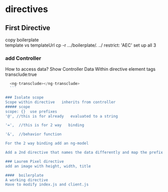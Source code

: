 # directives
## First Directive  
  copy boilerplate   
  template vs templateUrl
    cp -r .../boilerplate/. ../
  restrict: 'AEC'  set up all 3  

  ### add Controller  
  How to access data?
  Show Controller Data
  Within directive element tags
    transclude:true   
  ``` javascript
    <ng-transclude></ng-transclude>  
    ```

  ### Isolate scope
  Scope within directive   inherits from controller  
  ##### scope  
  scope: {}  use prefixes  
  '@', //this is for already   evaluated to a string

  '=',  //this is for 2 way   binding  

  '&',  //behavior function  

  For the 2 way binding add an ng-model  

  Add a 2nd directive that names the data differently and map the prefix value to the new names

  ### Laurem Pixel directive  
  add an image with height, width, title

####  boilerplate
A working directive  
Have to modify index.js and client.js
